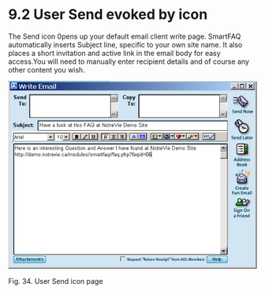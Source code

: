 # 9.2 User Send evoked by  icon

The Send icon 0pens up your default email client write page. SmartFAQ automatically inserts Subject line, specific to your own site name. It also places a short invitation and active link in the email body for easy access.You will need to manually enter recipient details and of course any other content you wish.


![image001.png](../../assets/user-mail.png)  

Fig. 34. User Send icon page


